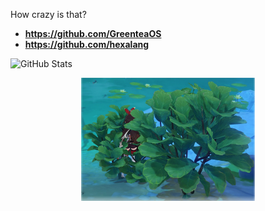 How crazy is that?

- **https://github.com/GreenteaOS**
- **https://github.com/hexalang**

![GitHub Stats](https://github-readme-stats.vercel.app/api?username=PeyTy&show_icons=true&hide_border=true&theme=synthwave)

<p align="center">
<img title="Try to spot Amber :O" align="center" src="/embush.webp" width="55%" />
</p>
